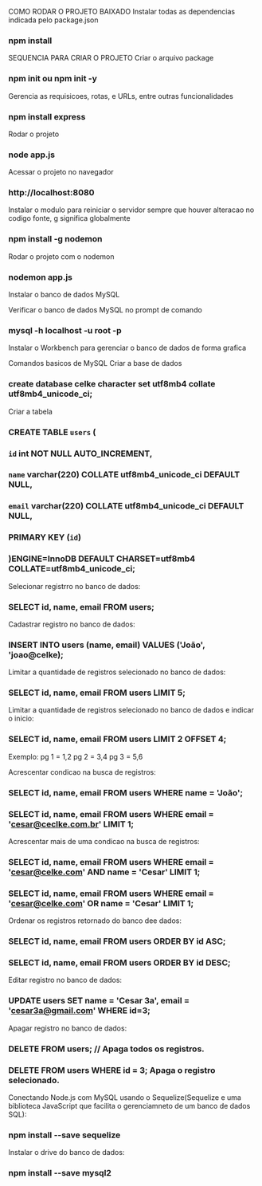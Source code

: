 COMO RODAR O PROJETO BAIXADO
Instalar todas as dependencias indicada pelo package.json
### npm install

SEQUENCIA PARA CRIAR O PROJETO
Criar o arquivo package
### npm init ou npm init -y

Gerencia as requisicoes, rotas, e URLs, entre outras funcionalidades
### npm install express

Rodar o projeto
### node app.js

Acessar o projeto no navegador
### http://localhost:8080

Instalar o modulo para reiniciar o servidor sempre que houver alteracao no codigo fonte, g significa globalmente
### npm install -g nodemon

Rodar o projeto com o nodemon
### nodemon app.js

Instalar o banco de dados MySQL

Verificar o banco de dados MySQL no prompt de comando
### mysql -h localhost -u root -p

Instalar o Workbench para gerenciar o banco de dados de forma grafica

Comandos basicos de MySQL
Criar a base de dados
###  create database celke character set utf8mb4 collate utf8mb4_unicode_ci;

Criar a tabela
### CREATE TABLE `users` (
### 	`id` int NOT NULL AUTO_INCREMENT, 
###     `name` varchar(220) COLLATE utf8mb4_unicode_ci DEFAULT NULL,
###     `email` varchar(220) COLLATE utf8mb4_unicode_ci DEFAULT NULL,
###     PRIMARY KEY (`id`)
### )ENGINE=InnoDB DEFAULT CHARSET=utf8mb4 COLLATE=utf8mb4_unicode_ci;

Selecionar registrro no banco de dados:
### SELECT id, name, email FROM users;

Cadastrar registro no banco de dados:
### INSERT INTO users (name, email) VALUES ('João', 'joao@celke);

Limitar a quantidade de registros selecionado no banco de dados:
### SELECT id, name, email FROM users LIMIT 5;

Limitar a quantidade de registros selecionado no banco de dados e indicar o inicio:
### SELECT id, name, email FROM users LIMIT 2 OFFSET 4;
Exemplo:
pg 1 = 1,2
pg 2 = 3,4
pg 3 = 5,6

Acrescentar condicao na busca de registros:
### SELECT id, name, email FROM users WHERE name = 'João';
### SELECT id, name, email FROM users WHERE email = 'cesar@ceclke.com.br' LIMIT 1;

Acrescentar mais de uma condicao na busca de registros:
### SELECT id, name, email FROM users WHERE email = 'cesar@celke.com' AND name = 'Cesar' LIMIT 1;    
### SELECT id, name, email FROM users WHERE email = 'cesar@celke.com' OR name = 'Cesar' LIMIT 1; 

Ordenar os registros retornado do banco dee dados:
### SELECT id, name, email FROM users ORDER BY id ASC;
### SELECT id, name, email FROM users ORDER BY id DESC;

Editar registro no banco de dados:
### UPDATE users SET name = 'Cesar 3a', email = 'cesar3a@gmail.com' WHERE id=3;

Apagar registro no banco de dados: 
### DELETE FROM users; // Apaga todos os registros.
### DELETE FROM users WHERE id = 3; Apaga o registro selecionado.

Conectando Node.js com MySQL usando o Sequelize(Sequelize e uma biblioteca JavaScript que facilita o gerenciamneto de um banco de dados SQL):
### npm install --save sequelize

Instalar o drive do banco de dados:
### npm install --save mysql2